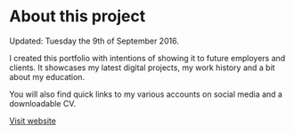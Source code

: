 About this project
=============
Updated: Tuesday the 9th of September 2016.

I created this portfolio with intentions of showing it to future employers and clients. It showcases my latest digital projects, my work history and a bit about my education.

You will also find quick links to my various accounts on social media and a downloadable CV.

[Visit website](http://ladybiosphere.github.io/portfolio/)
